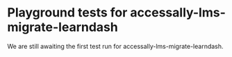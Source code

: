 # Playground tests for accessally-lms-migrate-learndash
We are still awaiting the first test run for accessally-lms-migrate-learndash.
